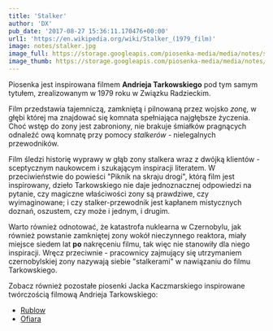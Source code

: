 ```yaml
---
title: 'Stalker'
author: 'DX'
pub_date: '2017-08-27 15:36:11.170476+00:00'
url1: 'https://en.wikipedia.org/wiki/Stalker_(1979_film)'
image: notes/stalker.jpg
image_full: https://storage.googleapis.com/piosenka-media/media/notes/stalker.jpg
image_thumb: https://storage.googleapis.com/piosenka-media/media/notes/stalker.jpg.0x300_q85_upscale.jpg
---
```


Piosenka jest inspirowana filmem **Andrieja Tarkowskiego** pod tym samym tytułem, zrealizowanym w 1979 roku w Związku Radzieckim.

Film przedstawia tajemniczą, zamkniętą i pilnowaną przez wojsko _zonę,_ w głębi której ma znajdować się komnata spełniająca najgłębsze życzenia. Choć wstęp do zony jest zabroniony, nie brakuje śmiałków pragnących odnaleźć ową komnatę przy pomocy _stalkerów_ \- nielegalnych przewodników.

Film śledzi historię wyprawy w głąb zony stalkera wraz z dwójką klientów \- sceptycznym naukowcem i szukającym inspiracji literatem. W przeciwieństwie do powieści "Piknik na skraju drogi", którą film jest inspirowany, dzieło Tarkowskiego nie daje jednoznacznej odpowiedzi na pytanie, czy magiczne właściwości zony są prawdziwe, czy wyimaginowane; i czy stalker\-przewodnik jest kapłanem mistycznych doznań, oszustem, czy może i jednym, i drugim.

Warto również odnotować, że katastrofa nuklearna w Czernobylu, jak również powstanie zamkniętej zony wokół nieczynnego reaktora, miały miejsce siedem lat **po** nakręceniu filmu, tak więc nie stanowiły dla niego inspiracji. Wręcz przeciwnie \- pracownicy zajmujący się utrzymaniem czernobylskiej zony nazywają siebie "stalkerami" w nawiązaniu do filmu Tarkowskiego. 

Zobacz również pozostałe piosenki Jacka Kaczmarskiego inspirowane twórczością filmową Andrieja Tarkowskiego:

- [Rublow](https://www.piosenkaztekstem.pl/opracowanie/jacek\-kaczmarski\-rublow/)
 - [Ofiara](https://www.piosenkaztekstem.pl/opracowanie/jacek\-kaczmarski\-ofiara/)